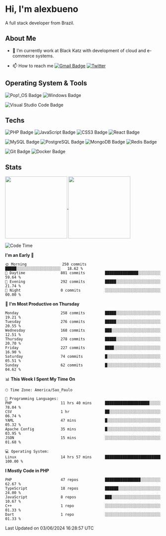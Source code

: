 # Hi, I'm alexbueno

A full stack developer from Brazil.

## About Me

- 🌱 I’m currently work at Black Katz with development of cloud and e-commerce systems.

- 📫 How to reach me [![Gmail Badge](https://img.shields.io/badge/-gmail-c14438?style=for-the-badge&logo=Gmail&logoColor=ffffff)](mailto:alexsandrofbueno@gmail.com) [![Twitter](https://img.shields.io/badge/twitter-1DA1F2.svg?style=for-the-badge&logo=twitter&logoColor=ffffff)](https://twitter.com/Alex_Bueno_7)

## Operating System & Tools

![Pop!_OS Badge](https://img.shields.io/badge/Pop!__OS-48B9C7?logo=popos&logoColor=fff&style=flat)
![Windows Badge](https://img.shields.io/badge/Windows-0078D6?logo=windows&logoColor=fff&style=flat)

![Visual Studio Code Badge](https://img.shields.io/badge/Visual%20Studio%20Code-007ACC?logo=visualstudiocode&logoColor=fff&style=flat)

## Techs

![PHP Badge](https://img.shields.io/badge/PHP-777BB4?logo=php&logoColor=fff&style=flat)
![JavaScript Badge](https://img.shields.io/badge/JavaScript-F7DF1E?logo=javascript&logoColor=000&style=flat)
![CSS3 Badge](https://img.shields.io/badge/CSS3-1572B6?logo=css3&logoColor=fff&style=flat)
![React Badge](https://img.shields.io/badge/React-61DAFB?logo=react&logoColor=000&style=flat)

![MySQL Badge](https://img.shields.io/badge/MySQL-4479A1?logo=mysql&logoColor=fff&style=flat)
![PostgreSQL Badge](https://img.shields.io/badge/PostgreSQL-4169E1?logo=postgresql&logoColor=fff&style=flat)
![MongoDB Badge](https://img.shields.io/badge/MongoDB-47A248?logo=mongodb&logoColor=fff&style=flat)
![Redis Badge](https://img.shields.io/badge/Redis-DC382D?logo=redis&logoColor=fff&style=flat)

![Git Badge](https://img.shields.io/badge/Git-F05032?logo=git&logoColor=fff&style=flat)
![Docker Badge](https://img.shields.io/badge/Docker-2496ED?logo=docker&logoColor=fff&style=flat)


## Stats

<a href="https://github.com/anuraghazra/github-readme-stats">
  <img height=200 align="center" src="https://github-readme-stats.vercel.app/api?username=alexbueno7&theme=dark" />
</a>
<a href="https://github.com/anuraghazra/convoychat">
  <img height=200 align="center" src="https://github-readme-stats.vercel.app/api/top-langs?username=alexbueno7&layout=compact&langs_count=8&card_width=320&theme=dark" />
</a>

<!--START_SECTION:waka-->
![Code Time](http://img.shields.io/badge/Code%20Time-986%20hrs%2035%20mins-blue)

**I'm an Early 🐤** 

```text
🌞 Morning                250 commits         █████░░░░░░░░░░░░░░░░░░░░   18.62 % 
🌆 Daytime                801 commits         ███████████████░░░░░░░░░░   59.64 % 
🌃 Evening                292 commits         █████░░░░░░░░░░░░░░░░░░░░   21.74 % 
🌙 Night                  0 commits           ░░░░░░░░░░░░░░░░░░░░░░░░░   00.00 % 
```
📅 **I'm Most Productive on Thursday** 

```text
Monday                   258 commits         █████░░░░░░░░░░░░░░░░░░░░   19.21 % 
Tuesday                  276 commits         █████░░░░░░░░░░░░░░░░░░░░   20.55 % 
Wednesday                168 commits         ███░░░░░░░░░░░░░░░░░░░░░░   12.51 % 
Thursday                 278 commits         █████░░░░░░░░░░░░░░░░░░░░   20.70 % 
Friday                   227 commits         ████░░░░░░░░░░░░░░░░░░░░░   16.90 % 
Saturday                 74 commits          █░░░░░░░░░░░░░░░░░░░░░░░░   05.51 % 
Sunday                   62 commits          █░░░░░░░░░░░░░░░░░░░░░░░░   04.62 % 
```


📊 **This Week I Spent My Time On** 

```text
🕑︎ Time Zone: America/Sao_Paulo

💬 Programming Languages: 
PHP                      11 hrs 40 mins      ████████████████████░░░░░   78.04 % 
CSV                      1 hr                ██░░░░░░░░░░░░░░░░░░░░░░░   06.74 % 
YAML                     47 mins             █░░░░░░░░░░░░░░░░░░░░░░░░   05.32 % 
Apache Config            35 mins             █░░░░░░░░░░░░░░░░░░░░░░░░   03.95 % 
JSON                     15 mins             ░░░░░░░░░░░░░░░░░░░░░░░░░   01.68 % 

💻 Operating System: 
Linux                    14 hrs 57 mins      █████████████████████████   100.00 % 
```

**I Mostly Code in PHP** 

```text
PHP                      47 repos            ████████████████░░░░░░░░░   62.67 % 
TypeScript               18 repos            ██████░░░░░░░░░░░░░░░░░░░   24.00 % 
JavaScript               8 repos             ███░░░░░░░░░░░░░░░░░░░░░░   10.67 % 
C++                      1 repo              ░░░░░░░░░░░░░░░░░░░░░░░░░   01.33 % 
Dart                     1 repo              ░░░░░░░░░░░░░░░░░░░░░░░░░   01.33 % 
```




 Last Updated on 03/06/2024 16:28:57 UTC
<!--END_SECTION:waka-->
